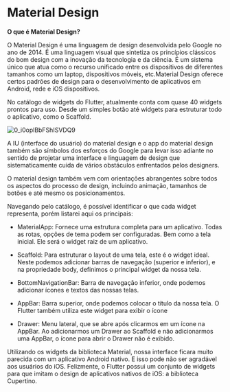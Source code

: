 # Material Design

**O que é Material Design?**

O Material Design é uma linguagem de design desenvolvida pelo Google no ano de 2014. É uma linguagem visual que sintetiza os princípios clássicos do bom design com a inovação da tecnologia e da ciência. É um sistema único que atua como o recurso unificado entre os dispositivos de diferentes tamanhos como um laptop, dispositivos móveis, etc.Material Design oferece certos padrões de design para o desenvolvimento de aplicativos em Android, rede e iOS dispositivos.

No catálogo de widgets do Flutter, atualmente conta com quase 40 widgets prontos para uso. Desde um simples botão até widgets para estruturar todo o aplicativo, como o Scaffold.

![0_i0oplBbFShISVDQ9](https://user-images.githubusercontent.com/61892998/107864812-c362ec80-6e3e-11eb-8262-8bd267598c54.png)

A IU (interface do usuário) do material design e o app do material design também são símbolos dos esforços do Google para levar isso adiante no sentido de projetar uma interface e linguagem de design que sistematicamente cuida de vários obstáculos enfrentados pelos designers.

O material design também vem com orientações abrangentes sobre todos os aspectos do processo de design, incluindo animação, tamanhos de botões e até mesmo os posicionamentos.

Navegando pelo catálogo, é possível identificar o que cada widget representa, porém listarei aqui os principais:

* MaterialApp: Fornece uma estrutura completa para um aplicativo. Todas as rotas, opções de tema podem ser configuradas. Bem como a tela inicial. Ele será o widget raiz de um aplicativo. 

* Scaffold: Para estruturar o layout de  uma tela, este é o widget ideal. Neste podemos adicionar barras de navegação (superior e inferior),  e na propriedade body, definimos o principal widget da nossa tela.

* BottomNavigationBar: Barra de navegação inferior, onde podemos adicionar ícones e textos das nossas telas.

* AppBar: Barra superior, onde podemos colocar o título da nossa tela. O Flutter também utiliza este widget para exibir o ícone 

* Drawer: Menu lateral, que se abre após clicarmos em um ícone na AppBar. Ao adicionarmos um Drawer ao Scaffold e não adicionarmos uma AppBar, o ícone para abrir o Drawer não é exibido.

Utilizando os widgets da biblioteca Material, nossa interface ficara muito parecida com um aplicativo Android nativo. E isso pode não ser agradável aos usuários do iOS. Felizmente, o Flutter possui um conjunto de widgets para que imitam o design de aplicativos nativos de iOS: a biblioteca Cupertino.